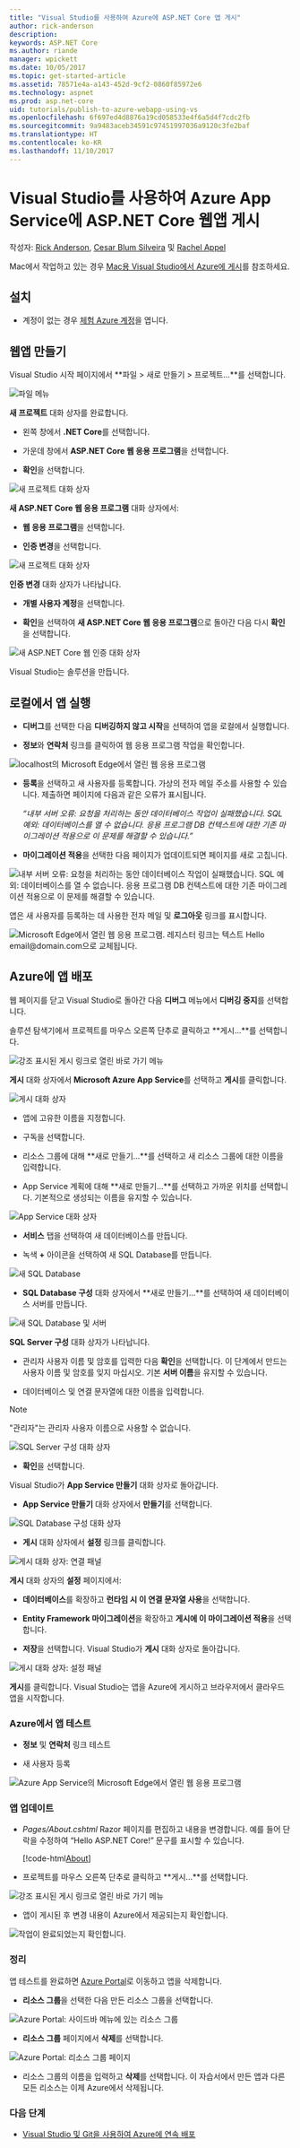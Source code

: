 ```yaml
---
title: "Visual Studio를 사용하여 Azure에 ASP.NET Core 앱 게시"
author: rick-anderson
description: 
keywords: ASP.NET Core
ms.author: riande
manager: wpickett
ms.date: 10/05/2017
ms.topic: get-started-article
ms.assetid: 78571e4a-a143-452d-9cf2-0860f85972e6
ms.technology: aspnet
ms.prod: asp.net-core
uid: tutorials/publish-to-azure-webapp-using-vs
ms.openlocfilehash: 6f697ed4d8876a19cd058533e4f6a5d4f7cdc2fb
ms.sourcegitcommit: 9a9483aceb34591c97451997036a9120c3fe2baf
ms.translationtype: HT
ms.contentlocale: ko-KR
ms.lasthandoff: 11/10/2017
---
```

# <a name="publish-an-aspnet-core-web-app-to-azure-app-service-using-visual-studio"></a>Visual Studio를 사용하여 Azure App Service에 ASP.NET Core 웹앱 게시

작성자: [Rick Anderson](https://twitter.com/RickAndMSFT), [Cesar Blum Silveira](https://github.com/cesarbs) 및 [Rachel Appel](https://twitter.com/rachelappel)

Mac에서 작업하고 있는 경우 [Mac용 Visual Studio에서 Azure에 게시](https://blog.xamarin.com/publish-azure-visual-studio-mac/)를 참조하세요.

## <a name="set-up"></a>설치

* 계정이 없는 경우 [체험 Azure 계정](https://aka.ms/K5y5yh)을 엽니다. 

## <a name="create-a-web-app"></a>웹앱 만들기

Visual Studio 시작 페이지에서 **파일 > 새로 만들기 > 프로젝트...**를 선택합니다.

![파일 메뉴](publish-to-azure-webapp-using-vs/_static/file_new_project.png)

**새 프로젝트** 대화 상자를 완료합니다.

* 왼쪽 창에서 **.NET Core**를 선택합니다.

* 가운데 창에서 **ASP.NET Core 웹 응용 프로그램**을 선택합니다.

* **확인**을 선택합니다.

![새 프로젝트 대화 상자](publish-to-azure-webapp-using-vs/_static/new_prj.png)

**새 ASP.NET Core 웹 응용 프로그램** 대화 상자에서:

* **웹 응용 프로그램**을 선택합니다.

* **인증 변경**을 선택합니다.

![새 프로젝트 대화 상자](publish-to-azure-webapp-using-vs/_static/new_prj_2.png)

**인증 변경** 대화 상자가 나타납니다. 

* **개별 사용자 계정**을 선택합니다.

* **확인**을 선택하여 **새 ASP.NET Core 웹 응용 프로그램**으로 돌아간 다음 다시 **확인**을 선택합니다.

![새 ASP.NET Core 웹 인증 대화 상자](publish-to-azure-webapp-using-vs/_static/new_prj_auth.png) 

Visual Studio는 솔루션을 만듭니다.

## <a name="run-the-app-locally"></a>로컬에서 앱 실행

* **디버그**를 선택한 다음 **디버깅하지 않고 시작**을 선택하여 앱을 로컬에서 실행합니다.

* **정보**와 **연락처** 링크를 클릭하여 웹 응용 프로그램 작업을 확인합니다.

![localhost의 Microsoft Edge에서 열린 웹 응용 프로그램](publish-to-azure-webapp-using-vs/_static/show.png)

* **등록**을 선택하고 새 사용자를 등록합니다. 가상의 전자 메일 주소를 사용할 수 있습니다. 제출하면 페이지에 다음과 같은 오류가 표시됩니다.

    *“내부 서버 오류: 요청을 처리하는 동안 데이터베이스 작업이 실패했습니다. SQL 예외: 데이터베이스를 열 수 없습니다. 응용 프로그램 DB 컨텍스트에 대한 기존 마이그레이션 적용으로 이 문제를 해결할 수 있습니다.”*

* **마이그레이션 적용**을 선택한 다음 페이지가 업데이트되면 페이지를 새로 고칩니다.

![내부 서버 오류: 요청을 처리하는 동안 데이터베이스 작업이 실패했습니다. SQL 예외: 데이터베이스를 열 수 없습니다. 응용 프로그램 DB 컨텍스트에 대한 기존 마이그레이션 적용으로 이 문제를 해결할 수 있습니다.](publish-to-azure-webapp-using-vs/_static/mig.png)

앱은 새 사용자를 등록하는 데 사용한 전자 메일 및 **로그아웃** 링크를 표시합니다.

![Microsoft Edge에서 열린 웹 응용 프로그램. 레지스터 링크는 텍스트 Hello email@domain.com으로 교체됩니다.](publish-to-azure-webapp-using-vs/_static/hello.png)

## <a name="deploy-the-app-to-azure"></a>Azure에 앱 배포

웹 페이지를 닫고 Visual Studio로 돌아간 다음 **디버그** 메뉴에서 **디버깅 중지**를 선택합니다.

솔루션 탐색기에서 프로젝트를 마우스 오른쪽 단추로 클릭하고 **게시...**를 선택합니다.

![강조 표시된 게시 링크로 열린 바로 가기 메뉴](publish-to-azure-webapp-using-vs/_static/pub.png)

**게시** 대화 상자에서 **Microsoft Azure App Service**를 선택하고 **게시**를 클릭합니다.

![게시 대화 상자](publish-to-azure-webapp-using-vs/_static/maas1.png)

* 앱에 고유한 이름을 지정합니다. 

* 구독을 선택합니다.

* 리소스 그룹에 대해 **새로 만들기...**를 선택하고 새 리소스 그룹에 대한 이름을 입력합니다.

* App Service 계획에 대해 **새로 만들기...**를 선택하고 가까운 위치를 선택합니다. 기본적으로 생성되는 이름을 유지할 수 있습니다.

![App Service 대화 상자](publish-to-azure-webapp-using-vs/_static/newrg1.png)

* **서비스** 탭을 선택하여 새 데이터베이스를 만듭니다.

* 녹색 **+** 아이콘을 선택하여 새 SQL Database를 만듭니다.

![새 SQL Database](publish-to-azure-webapp-using-vs/_static/sql.png)

* **SQL Database 구성** 대화 상자에서 **새로 만들기...**를 선택하여 새 데이터베이스 서버를 만듭니다.

![새 SQL Database 및 서버](publish-to-azure-webapp-using-vs/_static/conf.png)

**SQL Server 구성** 대화 상자가 나타납니다.

* 관리자 사용자 이름 및 암호를 입력한 다음 **확인**을 선택합니다. 이 단계에서 만드는 사용자 이름 및 암호를 잊지 마십시오. 기본 **서버 이름**을 유지할 수 있습니다. 

* 데이터베이스 및 연결 문자열에 대한 이름을 입력합니다.

> [!NOTE]
> "관리자"는 관리자 사용자 이름으로 사용할 수 없습니다.

![SQL Server 구성 대화 상자](publish-to-azure-webapp-using-vs/_static/conf_servername.png)

* **확인**을 선택합니다.

Visual Studio가 **App Service 만들기** 대화 상자로 돌아갑니다.

* **App Service 만들기** 대화 상자에서 **만들기**를 선택합니다.

![SQL Database 구성 대화 상자](publish-to-azure-webapp-using-vs/_static/conf_final.png)

* **게시** 대화 상자에서 **설정** 링크를 클릭합니다.

![게시 대화 상자: 연결 패널](publish-to-azure-webapp-using-vs/_static/pubc.png)

**게시** 대화 상자의 **설정** 페이지에서:

  * **데이터베이스**를 확장하고 **런타임 시 이 연결 문자열 사용**을 선택합니다.

  * **Entity Framework 마이그레이션**을 확장하고 **게시에 이 마이그레이션 적용**을 선택합니다.

* **저장**을 선택합니다. Visual Studio가 **게시** 대화 상자로 돌아갑니다. 

![게시 대화 상자: 설정 패널](publish-to-azure-webapp-using-vs/_static/pubs.png)

**게시**를 클릭합니다. Visual Studio는 앱을 Azure에 게시하고 브라우저에서 클라우드 앱을 시작합니다.

### <a name="test-your-app-in-azure"></a>Azure에서 앱 테스트

* **정보** 및 **연락처** 링크 테스트

* 새 사용자 등록

![Azure App Service의 Microsoft Edge에서 열린 웹 응용 프로그램](publish-to-azure-webapp-using-vs/_static/register.png)

### <a name="update-the-app"></a>앱 업데이트

* *Pages/About.cshtml* Razor 페이지를 편집하고 내용을 변경합니다. 예를 들어 단락을 수정하여 “Hello ASP.NET Core!” 문구를 표시할 수 있습니다.

    [!code-html[About](publish-to-azure-webapp-using-vs/sample/about.cshtml?highlight=9&range=1-9)]

* 프로젝트를 마우스 오른쪽 단추로 클릭하고 **게시...**를 선택합니다.

![강조 표시된 게시 링크로 열린 바로 가기 메뉴](publish-to-azure-webapp-using-vs/_static/pub.png)

* 앱이 게시된 후 변경 내용이 Azure에서 제공되는지 확인합니다.

![작업이 완료되었는지 확인합니다.](publish-to-azure-webapp-using-vs/_static/final.png)

### <a name="clean-up"></a>정리

앱 테스트를 완료하면 [Azure Portal](https://portal.azure.com/)로 이동하고 앱을 삭제합니다.

* **리소스 그룹**을 선택한 다음 만든 리소스 그룹을 선택합니다.

![Azure Portal: 사이드바 메뉴에 있는 리소스 그룹](publish-to-azure-webapp-using-vs/_static/portalrg.png)

* **리소스 그룹** 페이지에서 **삭제**를 선택합니다.

![Azure Portal: 리소스 그룹 페이지](publish-to-azure-webapp-using-vs/_static/rgd.png)

* 리소스 그룹의 이름을 입력하고 **삭제**를 선택합니다. 이 자습서에서 만든 앱과 다른 모든 리소스는 이제 Azure에서 삭제됩니다.

### <a name="next-steps"></a>다음 단계

* [Visual Studio 및 Git을 사용하여 Azure에 연속 배포](../publishing/azure-continuous-deployment.md)
